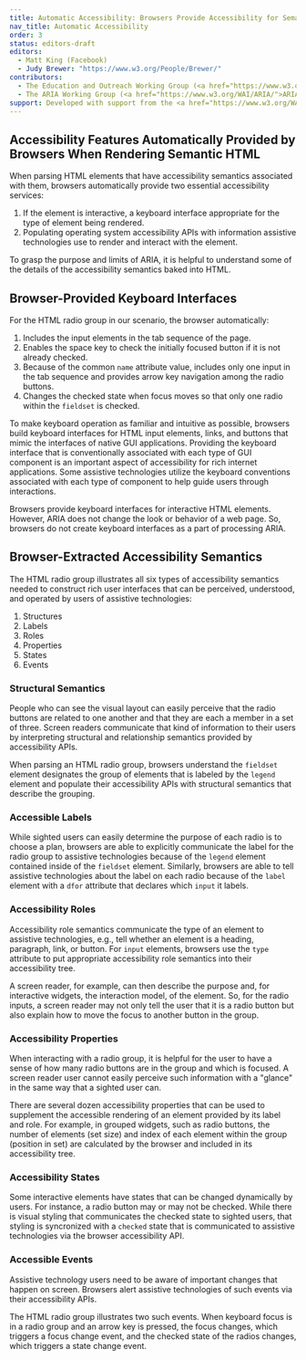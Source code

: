 ```yaml
---
title: Automatic Accessibility: Browsers Provide Accessibility for Semantic HTML
nav_title: Automatic Accessibility
order: 3
status: editors-draft
editors:
  - Matt King (Facebook)
  - Judy Brewer: "https://www.w3.org/People/Brewer/"
contributors:
  - The Education and Outreach Working Group (<a href="https://www.w3.org/WAI/EO/">EOWG</a>)
  - The ARIA Working Group (<a href="https://www.w3.org/WAI/ARIA/">ARIA</a>)
support: Developed with support from the <a href="https://www.w3.org/WAI/WCAGTA/">U.S. Access Board, WCAG TA Project, Task 2</a>.
---
```


## Accessibility Features Automatically Provided by Browsers When Rendering Semantic HTML

When parsing HTML elements that have accessibility semantics associated with them, browsers automatically provide two essential accessibility services:

1. If the element is interactive, a keyboard interface appropriate for the type of element being rendered.
2. Populating operating system accessibility APIs with information assistive technologies use to render and interact with the element.

To grasp the purpose and limits of ARIA, it is helpful to understand some of the details of the accessibility semantics baked into HTML. 

## Browser-Provided Keyboard Interfaces

For the HTML radio group in our scenario, the browser automatically:

1. Includes the input elements in the tab sequence of the page.
2. Enables the space key to check the initially focused button if it is not already checked.
3. Because of the common `name` attribute value, includes only one input in the tab sequence and provides arrow key navigation among the radio buttons.
4. Changes the checked state when focus moves so that only one radio within the `fieldset` is checked.

To make keyboard operation as familiar and intuitive as possible, browsers build keyboard interfaces for HTML input elements, links, and buttons that mimic the interfaces of native GUI applications.
Providing the keyboard interface that is conventionally associated with each type of GUI component is an important aspect of accessibility for rich internet applications.
Some assistive technologies utilize the keyboard conventions associated with each type of component to help guide users through interactions.

Browsers provide keyboard interfaces for interactive HTML elements. 
However, ARIA does not change the look or behavior of a web page. 
So, browsers do not create keyboard interfaces as a part of processing ARIA.

## Browser-Extracted Accessibility Semantics

The HTML radio group illustrates all six types of accessibility semantics needed to construct rich user interfaces that can be perceived, understood, and operated by users of assistive technologies:

1. Structures
2. Labels
3. Roles
4. Properties
5. States
6. Events

### Structural Semantics

People who can see the visual layout can easily perceive that the radio buttons are related to one another and that they are each a member in a set of three.
Screen readers communicate that kind of information to their users by interpreting structural and relationship semantics provided by accessibility APIs.

When parsing an HTML radio group, 
browsers understand the `fieldset` element designates the group of elements that is labeled by the `legend` element 
and populate their accessibility APIs with structural semantics that describe the grouping. 

### Accessible Labels

While sighted users can easily determine the purpose of each radio is to choose a plan, browsers are able to explicitly communicate the label for the radio group to assistive technologies because of the `legend` element contained inside of the `fieldset` element. 
Similarly, browsers are able to tell assistive technologies about the label on each radio because of the `label` element with a `dfor` attribute that declares which `input` it labels.

### Accessibility Roles

Accessibility role semantics communicate the type of an element to assistive technologies, e.g., tell whether an element is a heading, paragraph, link, or button.
For `input` elements, browsers use the `type` attribute to put appropriate accessibility role semantics into their accessibility tree. 

A screen reader, for example, can then describe the purpose and, for interactive widgets, the interaction model, of the element. 
So, for the radio inputs, a screen reader may not only tell the user that it is a radio button but also explain how to move the focus to another button in the group.

### Accessibility Properties

When interacting with a radio group, it is helpful for the user to have a sense of how many radio buttons are in the group and which is focused. 
A screen reader user cannot easily perceive such information with a "glance" in the same way that a sighted user can.

There are several dozen accessibility properties that can be used to supplement the accessible rendering of an element provided by its label and role. 
For example, in grouped widgets, such as radio buttons, the number of elements (set size) and index of each element within the group (position in set) are calculated by the browser and included in its accessibility tree. 

### Accessibility States

Some interactive elements have states that can be changed dynamically by users. 
For instance, a radio button may or may not be checked. 
While there is visual styling that communicates the checked state to sighted users, that styling is syncronized with a `checked` state that is communicated to assistive technologies via the browser accessibility API.

### Accessible Events

Assistive technology users need to be aware of important changes that happen on screen. 
Browsers alert assistive technologies of such events via their accessibility APIs.

The HTML radio group illustrates two such events. 
When keyboard focus is in a radio group and an arrow key is pressed, the focus changes, which triggers a focus change event, and the checked state of the radios changes, which triggers a state change event.
